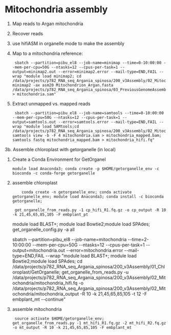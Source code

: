 # Mitochondria assembly


1. Map reads to Argan mitochondria
2. Recover reads
3. use hifiASM in organelle mode to make the assembly


1. Map to a mitochondria reference:

        sbatch --partition=pibu_el8 --job-name=minimap --time=0-10:00:00 --mem-per-cpu=50G --ntasks=12 --cpus-per-task=1 --output=minimap2.out --error=minimap2.error --mail-type=END,FAIL --wrap "module load minimap2; cd /data/projects/p782_RNA_seq_Argania_spinosa/200_v3Assembly/02_Mitochondria; minimap2 -ax asm20 Mitochondrion_Argan.fasta /data/projects/p782_RNA_seq_Argania_spinosa/03_PreviousGenomeAssemblyAttemps/20_GenomeAssembly/01_Hifi/Combined_clean.fq.gz > mitochondria.sam"

2. Extract unmapped vs. mapped reads

        sbatch --partition=pibu_el8 --job-name=samtools --time=0-10:00:00 --mem-per-cpu=50G --ntasks=12 --cpus-per-task=1 --output=samtools.out --error=samtools.error --mail-type=END,FAIL --wrap "module load SAMtools;cd /data/projects/p782_RNA_seq_Argania_spinosa/200_v3Assembly/02_Mitochondria; samtools view -b -F 4 mitochondria.sam > mitochondria_mapped.bam; samtools fastq mitochondria_mapped.bam > mitochondria_hifi.fq"


3b. Assemble chloroplast with getorganelle (in local)

1. Create a Conda Environment for GetOrganel

       module load Anaconda3; conda create -p $HOME/getorganelle_env -c bioconda -c conda-forge getorganelle

2. assemble chloroplast

           conda create -n getorganelle_env; conda activate getorganelle_env; module load Anaconda3; conda install -c bioconda getorganelle;

        get_organelle_from_reads.py -1 cp_hifi_R1.fq.gz -o cp_output -R 10 -k 21,45,65,85,105 -F embplant_pt

   module load BLAST+; module load Bowtie2;module load SPAdes; get_organelle_config.py -a all

   sbatch --partition=pibu_el8 --job-name=mitochondria --time=2-10:00:00 --mem-per-cpu=50G --ntasks=12 --cpus-per-task=1 --output=mitochondria.out --error=mitochondria.error --mail-type=END,FAIL --wrap "module load BLAST+; module load Bowtie2;module load SPAdes; cd /data/projects/p782_RNA_seq_Argania_spinosa/200_v3Assembly/01_Chloroplast/GetOrganelle; get_organelle_from_reads.py -u /data/projects/p782_RNA_seq_Argania_spinosa/200_v3Assembly/02_Mitochondria/mitochondria_hifi.fq -o /data/projects/p782_RNA_seq_Argania_spinosa/200_v3Assembly/02_Mitochondria/mitochondria_output -R 10 -k 21,45,65,85,105 -t 12 -F embplant_mt --continue"


4. assemble mitochondria

        source activate $HOME/getorganelle_env; get_organelle_from_reads.py -1 mt_hifi_R1.fq.gz -2 mt_hifi_R2.fq.gz -o mt_output -R 10 -k 21,45,65,85,105 -F embplant_mt

